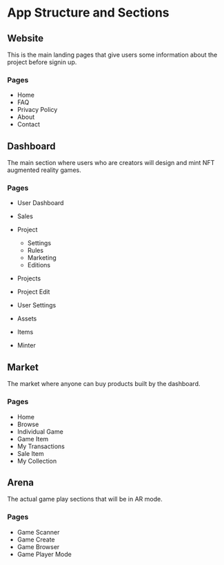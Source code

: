 # App Structure and Sections

## Website

This is the main landing pages that give users some information about the project before signin up.

### Pages

- Home
- FAQ
- Privacy Policy
- About
- Contact
## Dashboard

The main section where users who are creators will design and mint NFT augmented reality games.

### Pages

- User Dashboard
- Sales
- Project
    - Settings
    - Rules
    - Marketing
    - Editions

- Projects
- Project Edit
- User Settings
- Assets
- Items
- Minter

## Market

The market where anyone can buy products built by the dashboard.

### Pages

- Home
- Browse
- Individual Game
- Game Item
- My Transactions
- Sale Item
- My Collection

## Arena

The actual game play sections that will be in AR mode.

### Pages

- Game Scanner
- Game Create
- Game Browser
- Game Player Mode


